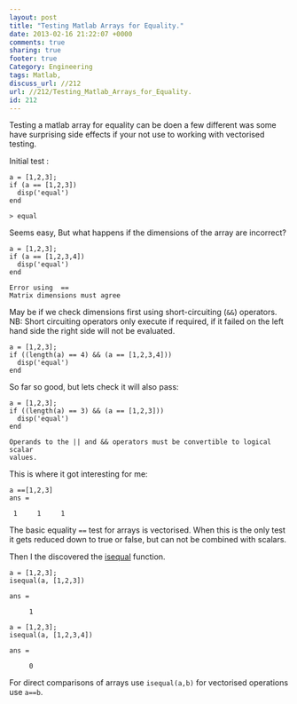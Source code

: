 ```yaml
---
layout: post
title: "Testing Matlab Arrays for Equality."
date: 2013-02-16 21:22:07 +0000 
comments: true
sharing: true
footer: true
Category: Engineering
tags: Matlab,
discuss_url: //212
url: //212/Testing_Matlab_Arrays_for_Equality.
id: 212
---
```

Testing a matlab array for equality can be doen a few different was some have surprising side effects if your not use to working with vectorised testing.

Initial test :

    a = [1,2,3];
    if (a == [1,2,3])
      disp('equal')
    end

    > equal

Seems easy, But what happens if the dimensions of the array are incorrect?

    a = [1,2,3];
    if (a == [1,2,3,4])
      disp('equal')
    end

    Error using  == 
    Matrix dimensions must agree

May be if we check dimensions first using short-circuiting (`&&`) operators. NB: Short circuiting operators only execute if required, if it failed on the left hand side the right side will not be evaluated.

    a = [1,2,3];
    if ((length(a) == 4) && (a == [1,2,3,4]))
      disp('equal')
    end

So far so good, but lets check it will also pass:

    a = [1,2,3];
    if ((length(a) == 3) && (a == [1,2,3]))
      disp('equal')
    end

    Operands to the || and && operators must be convertible to logical scalar
    values.

This is where it got interesting for me:
 
    a ==[1,2,3]
    ans =

     1     1     1

The basic equality `==`  test for arrays is vectorised. When this is the only test it gets reduced down to true or false, but can not be combined with scalars.

Then I the discovered the [isequal][] function.

    a = [1,2,3];
    isequal(a, [1,2,3])

    ans =

         1

    a = [1,2,3];
    isequal(a, [1,2,3,4])

    ans =

         0

For direct comparisons of arrays use `isequal(a,b)` for vectorised operations use `a==b`.

[isequal]: http://www.mathworks.co.uk/help/matlab/ref/isequal.html
